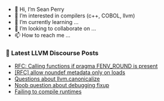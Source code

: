 - 👋 Hi, I’m Sean Perry
- 👀 I’m interested in compilers (c++, COBOL, llvm)
- 🌱 I’m currently learning ...
- 💞️ I’m looking to collaborate on ...
- 📫 How to reach me ...

<!---
s66perry/s66perry is a ✨ special ✨ repository because its `README.md` (this file) appears on your GitHub profile.
You can click the Preview link to take a look at your changes.
--->
### 📕 Latest LLVM Discourse Posts

<!-- DISCOURSE-LLVM:START -->
- [RFC: Calling functions if pragma FENV_ROUND is present](https://discourse.llvm.org/t/rfc-calling-functions-if-pragma-fenv-round-is-present/79372#post_6)
- [[RFC] allow noundef metadata only on loads](https://discourse.llvm.org/t/rfc-allow-noundef-metadata-only-on-loads/79592#post_1)
- [Questions about llvm.canonicalize](https://discourse.llvm.org/t/questions-about-llvm-canonicalize/79378?page=2#post_26)
- [Noob question about debugging fixup](https://discourse.llvm.org/t/noob-question-about-debugging-fixup/79559#post_2)
- [Failing to compile runtimes](https://discourse.llvm.org/t/failing-to-compile-runtimes/79590#post_1)
<!-- DISCOURSE-LLVM:END -->
